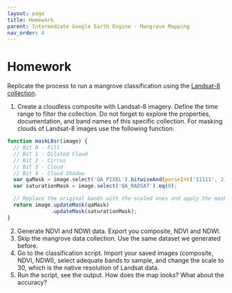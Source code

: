 ```yaml
---
layout: page
title: Homework
parent: Intermediate Google Earth Engine - Mangrove Mapping
nav_order: 4
---
```


# Homework

Replicate the process to run a mangrove classification using the [Landsat-8 collection](https://developers.google.com/earth-engine/datasets/catalog/LANDSAT_LC08_C02_T1_L2).

1. Create a cloudless composite with Landsat-8 imagery. Define the time range to filter the collection. Do not forget to explore the properties, documentation, and band names of this specific collection. For masking clouds of Landsat-8 images use the following function:

```javascript
function maskL8sr(image) {
  // Bit 0 - Fill
  // Bit 1 - Dilated Cloud
  // Bit 2 - Cirrus
  // Bit 3 - Cloud
  // Bit 4 - Cloud Shadow
  var qaMask = image.select('QA_PIXEL').bitwiseAnd(parseInt('11111', 2)).eq(0);
  var saturationMask = image.select('QA_RADSAT').eq(0);

  // Replace the original bands with the scaled ones and apply the masks.
  return image.updateMask(qaMask)
              .updateMask(saturationMask);
}
```

2. Generate NDVI and NDWI data. Export you composite, NDVI and NDWI.
3. Skip the mangrove data collection. Use the same dataset we generated before.
4. Go to the classification script. Import your saved images (composite, NDVI, NDWI), select adequate bands to sample, and change the scale to 30, which is the native resolution of Landsat data.
5. Run the script, see the output. How does the map looks? What about the accuracy?
